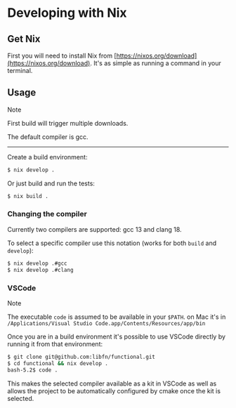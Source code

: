 
# Developing with Nix

## Get Nix
First you will need to install Nix from [https://nixos.org/download](https://nixos.org/download).
It's as simple as running a command in your terminal.

## Usage
> [!NOTE]  
> First build will trigger multiple downloads. 

The default compiler is gcc.

---

Create a build environment:
```bash
$ nix develop .
``` 

Or just build and run the tests:
```bash
$ nix build .
```

### Changing the compiler
Currently two compilers are supported: gcc 13 and clang 18.

To select a specific compiler use this notation (works for both `build` and `develop`):
```bash
$ nix develop .#gcc
$ nix develop .#clang
```

### VSCode
> [!NOTE]  
> The executable `code` is assumed to be available in your `$PATH`.
> on Mac it's in `/Applications/Visual Studio Code.app/Contents/Resources/app/bin`

Once you are in a build environment it's possible to use VSCode directly by running it from that environment:
```bash
$ git clone git@github.com:libfn/functional.git 
$ cd functional && nix develop .
bash-5.2$ code .
```

This makes the selected compiler available as a kit in VSCode as well as allows the project to be automatically configured by cmake once the kit is selected.
